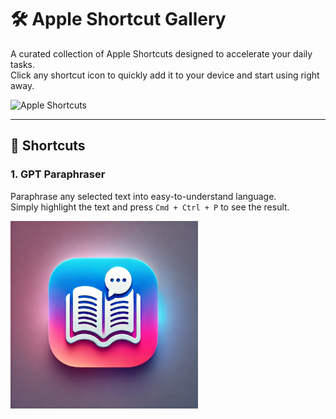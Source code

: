 # 🛠️ Apple Shortcut Gallery

A curated collection of Apple Shortcuts designed to accelerate your daily tasks.  
Click any shortcut icon to quickly add it to your device and start using right away.

<img src="https://cdn.jim-nielsen.com/ios/1024/shortcuts-2018-10-03.png?rf=1024" alt="Apple Shortcuts" width="300" height="300">

---

## 🚀 Shortcuts

### 1. **GPT Paraphraser**  
Paraphrase any selected text into easy-to-understand language.  
Simply highlight the text and press `Cmd + Ctrl + P` to see the result.

<a href="https://www.icloud.com/shortcuts/ff125294f2384b8f9a80ed205bd4e666">
  <img src="icons/GPT-Paraphraser.png" alt="GPT Paraphraser Icon" width="300" height="300">
</a>
